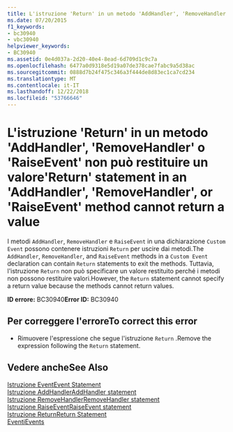 ```yaml
---
title: L'istruzione 'Return' in un metodo 'AddHandler', 'RemoveHandler' o 'RaiseEvent' non può restituire un valore
ms.date: 07/20/2015
f1_keywords:
- bc30940
- vbc30940
helpviewer_keywords:
- BC30940
ms.assetid: 0e4d037a-2d20-40e4-8ead-6d709d1c9c7a
ms.openlocfilehash: 6477a0d9318e5d19a07de378cae7fabc9a5d38ac
ms.sourcegitcommit: 0888d7b24f475c346a3f444de8d83ec1ca7cd234
ms.translationtype: MT
ms.contentlocale: it-IT
ms.lasthandoff: 12/22/2018
ms.locfileid: "53766646"
---
```

# <a name="return-statement-in-an-addhandler-removehandler-or-raiseevent-method-cannot-return-a-value"></a><span data-ttu-id="f53fa-102">L'istruzione 'Return' in un metodo 'AddHandler', 'RemoveHandler' o 'RaiseEvent' non può restituire un valore</span><span class="sxs-lookup"><span data-stu-id="f53fa-102">'Return' statement in an 'AddHandler', 'RemoveHandler', or 'RaiseEvent' method cannot return a value</span></span>
<span data-ttu-id="f53fa-103">I metodi `AddHandler`, `RemoveHandler` e `RaiseEvent` in una dichiarazione `Custom Event` possono contenere istruzioni `Return` per uscire dai metodi.</span><span class="sxs-lookup"><span data-stu-id="f53fa-103">The `AddHandler`, `RemoveHandler`, and `RaiseEvent` methods in a `Custom Event` declaration can contain `Return` statements to exit the methods.</span></span> <span data-ttu-id="f53fa-104">Tuttavia, l'istruzione `Return` non può specificare un valore restituito perché i metodi non possono restituire valori.</span><span class="sxs-lookup"><span data-stu-id="f53fa-104">However, the `Return` statement cannot specify a return value because the methods cannot return values.</span></span>  
  
 <span data-ttu-id="f53fa-105">**ID errore:** BC30940</span><span class="sxs-lookup"><span data-stu-id="f53fa-105">**Error ID:** BC30940</span></span>  
  
## <a name="to-correct-this-error"></a><span data-ttu-id="f53fa-106">Per correggere l'errore</span><span class="sxs-lookup"><span data-stu-id="f53fa-106">To correct this error</span></span>  
  
-   <span data-ttu-id="f53fa-107">Rimuovere l'espressione che segue l'istruzione `Return` .</span><span class="sxs-lookup"><span data-stu-id="f53fa-107">Remove the expression following the `Return` statement.</span></span>  
  
## <a name="see-also"></a><span data-ttu-id="f53fa-108">Vedere anche</span><span class="sxs-lookup"><span data-stu-id="f53fa-108">See Also</span></span>  
 [<span data-ttu-id="f53fa-109">Istruzione Event</span><span class="sxs-lookup"><span data-stu-id="f53fa-109">Event Statement</span></span>](../../visual-basic/language-reference/statements/event-statement.md)  
 [<span data-ttu-id="f53fa-110">Istruzione AddHandler</span><span class="sxs-lookup"><span data-stu-id="f53fa-110">AddHandler statement</span></span>](~/docs/visual-basic/language-reference/statements/addhandler-statement.md)  
 [<span data-ttu-id="f53fa-111">Istruzione RemoveHandler</span><span class="sxs-lookup"><span data-stu-id="f53fa-111">RemoveHandler statement</span></span>](~/docs/visual-basic/language-reference/statements/removehandler-statement.md)  
 [<span data-ttu-id="f53fa-112">Istruzione RaiseEvent</span><span class="sxs-lookup"><span data-stu-id="f53fa-112">RaiseEvent statement</span></span>](~/docs/visual-basic/language-reference/statements/raiseevent-statement.md)  
 [<span data-ttu-id="f53fa-113">Istruzione Return</span><span class="sxs-lookup"><span data-stu-id="f53fa-113">Return Statement</span></span>](../../visual-basic/language-reference/statements/return-statement.md)  
 [<span data-ttu-id="f53fa-114">Eventi</span><span class="sxs-lookup"><span data-stu-id="f53fa-114">Events</span></span>](../../visual-basic/programming-guide/language-features/events/index.md)
